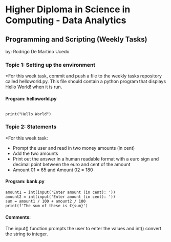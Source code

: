 # Higher Diploma in Science in Computing - Data Analytics
## Programming and Scripting (Weekly Tasks)

by: Rodrigo De Martino Ucedo

### Topic 1: Setting up the environment
*For this week task, commit and push a file to the weekly tasks repository called helloworld.py. This file should contain a python program that displays Hello World! when it is run.
#### Program: helloworld.py
```

print("Hello World")

```
### Topic 2: Statements 
*For this week task:
- Prompt the user and read in two money amounts (in cent)
- Add the two amounts
- Print out the answer in a human readable format with a euro sign and decimal point between the euro and cent of the amount 
- Amount 01 = 65 and Amount 02 = 180
#### Program: bank.py
```
amount1 = int(input('Enter amount (in cent): '))
amount2 = int(input('Enter amount (in cent): '))
sum = amount1 / 100 + amount2 / 100
print(f'The sum of these is €{sum}')
```
#### Comments:
The input() function prompts the user to enter the values and int() convert the string to integer.